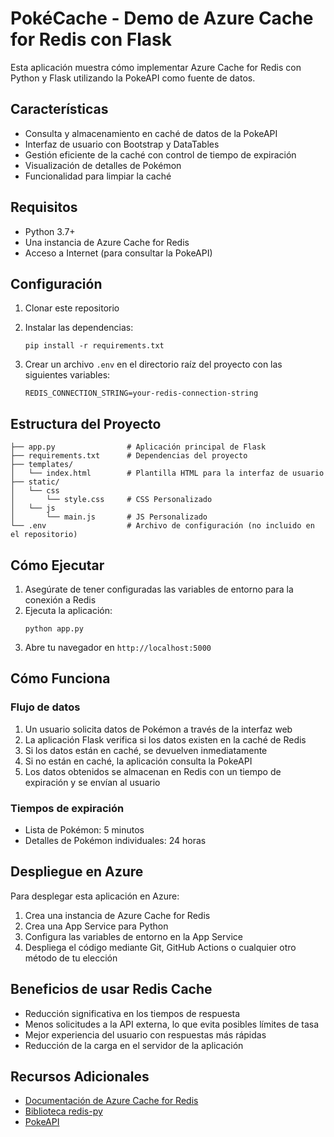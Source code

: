 # PokéCache - Demo de Azure Cache for Redis con Flask

Esta aplicación muestra cómo implementar Azure Cache for Redis con Python y Flask utilizando la PokeAPI como fuente de datos.

## Características

- Consulta y almacenamiento en caché de datos de la PokeAPI
- Interfaz de usuario con Bootstrap y DataTables
- Gestión eficiente de la caché con control de tiempo de expiración
- Visualización de detalles de Pokémon
- Funcionalidad para limpiar la caché

## Requisitos

- Python 3.7+
- Una instancia de Azure Cache for Redis
- Acceso a Internet (para consultar la PokeAPI)

## Configuración

1. Clonar este repositorio
2. Instalar las dependencias:
   ```
   pip install -r requirements.txt
   ```

3. Crear un archivo `.env` en el directorio raíz del proyecto con las siguientes variables:
   ```
   REDIS_CONNECTION_STRING=your-redis-connection-string
   ```

## Estructura del Proyecto

```
├── app.py                # Aplicación principal de Flask
├── requirements.txt      # Dependencias del proyecto
├── templates/
│   └── index.html        # Plantilla HTML para la interfaz de usuario
├── static/
│   └── css
│       └── style.css     # CSS Personalizado
│   └── js
│       └── main.js       # JS Personalizado
└── .env                  # Archivo de configuración (no incluido en el repositorio)
```

## Cómo Ejecutar

1. Asegúrate de tener configuradas las variables de entorno para la conexión a Redis
2. Ejecuta la aplicación:
   ```
   python app.py
   ```
3. Abre tu navegador en `http://localhost:5000`

## Cómo Funciona

### Flujo de datos

1. Un usuario solicita datos de Pokémon a través de la interfaz web
2. La aplicación Flask verifica si los datos existen en la caché de Redis
3. Si los datos están en caché, se devuelven inmediatamente
4. Si no están en caché, la aplicación consulta la PokeAPI
5. Los datos obtenidos se almacenan en Redis con un tiempo de expiración y se envían al usuario

### Tiempos de expiración

- Lista de Pokémon: 5 minutos
- Detalles de Pokémon individuales: 24 horas

## Despliegue en Azure

Para desplegar esta aplicación en Azure:

1. Crea una instancia de Azure Cache for Redis
2. Crea una App Service para Python
3. Configura las variables de entorno en la App Service
4. Despliega el código mediante Git, GitHub Actions o cualquier otro método de tu elección

## Beneficios de usar Redis Cache

- Reducción significativa en los tiempos de respuesta
- Menos solicitudes a la API externa, lo que evita posibles límites de tasa
- Mejor experiencia del usuario con respuestas más rápidas
- Reducción de la carga en el servidor de la aplicación

## Recursos Adicionales

- [Documentación de Azure Cache for Redis](https://docs.microsoft.com/es-es/azure/azure-cache-for-redis/)
- [Biblioteca redis-py](https://redis-py.readthedocs.io/)
- [PokeAPI](https://pokeapi.co/)
